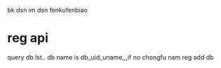 bk dsn im dsn fenkufenbiao

# reg api

query db lst.. db name is      db_uid_uname,,,if no chongfu nam reg add db

